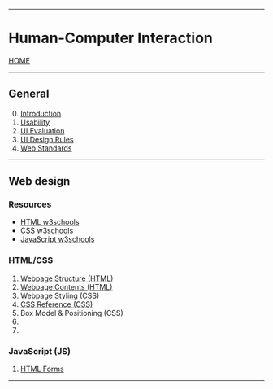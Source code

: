 
---
# Human-Computer Interaction

[HOME](/README.md)

---

## General

0. [Introduction](data/10_Intro.md)
1. [Usability](data/11_Usability.md)
2. [UI Evaluation](data/12_Eval.md)
3. [UI Design Rules](data/13_Rules.md)
4. [Web Standards](data/20_Standards.md)

---
## Web design
### Resources
- [HTML w3schools](https://www.w3schools.com/)
- [CSS w3schools](https://www.w3schools.com/css/default.asp)
- [JavaScript w3schools](https://www.w3schools.com/js/default.asp)
### HTML/CSS
1. [Webpage Structure (HTML)](data/21_IntroHTML.md)
2. [Webpage Contents (HTML)](data/22_BodyHTML.md)
3. [Webpage Styling (CSS)](data/23_StylesCSS.md)
4. [CSS Reference (CSS)](data/24_RefCSS.md)
5. Box Model & Positioning (CSS)
6. 
7. 
### JavaScript (JS)
1. [HTML Forms](data/31_Forms.md)
---
